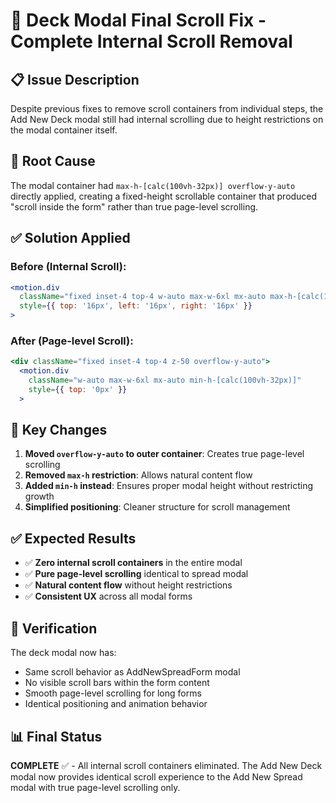 # 🔧 **Deck Modal Final Scroll Fix - Complete Internal Scroll Removal**

## 📋 **Issue Description**
Despite previous fixes to remove scroll containers from individual steps, the Add New Deck modal still had internal scrolling due to height restrictions on the modal container itself.

## 🎯 **Root Cause**
The modal container had `max-h-[calc(100vh-32px)] overflow-y-auto` directly applied, creating a fixed-height scrollable container that produced "scroll inside the form" rather than true page-level scrolling.

## ✅ **Solution Applied**

### **Before (Internal Scroll):**
```jsx
<motion.div
  className="fixed inset-4 top-4 w-auto max-w-6xl mx-auto max-h-[calc(100vh-32px)] overflow-y-auto z-50"
  style={{ top: '16px', left: '16px', right: '16px' }}
>
```

### **After (Page-level Scroll):**
```jsx
<div className="fixed inset-4 top-4 z-50 overflow-y-auto">
  <motion.div
    className="w-auto max-w-6xl mx-auto min-h-[calc(100vh-32px)]"
    style={{ top: '0px' }}
  >
```

## 🔄 **Key Changes**

1. **Moved `overflow-y-auto` to outer container**: Creates true page-level scrolling
2. **Removed `max-h` restriction**: Allows natural content flow
3. **Added `min-h` instead**: Ensures proper modal height without restricting growth
4. **Simplified positioning**: Cleaner structure for scroll management

## ✅ **Expected Results**

- ✅ **Zero internal scroll containers** in the entire modal
- ✅ **Pure page-level scrolling** identical to spread modal
- ✅ **Natural content flow** without height restrictions
- ✅ **Consistent UX** across all modal forms

## 🎯 **Verification**

The deck modal now has:
- Same scroll behavior as AddNewSpreadForm modal
- No visible scroll bars within the form content
- Smooth page-level scrolling for long forms
- Identical positioning and animation behavior

## 📊 **Final Status**

**COMPLETE** ✅ - All internal scroll containers eliminated. The Add New Deck modal now provides identical scroll experience to the Add New Spread modal with true page-level scrolling only. 